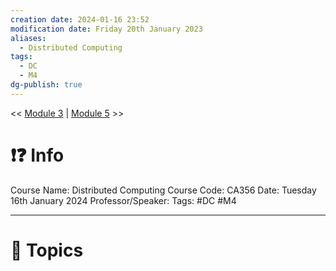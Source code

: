 ```yaml
---
creation date: 2024-01-16 23:52
modification date: Friday 20th January 2023
aliases:
  - Distributed Computing
tags:
  - DC
  - M4
dg-publish: true
---
```


<< [Module 3](Sem_6/Distributed_Computing/Notes/Module_3.md)  | [Module 5](Sem_6/Distributed_Computing/Notes/Module_5.md) >>

# ❗❓ Info
Course Name: Distributed Computing
Course Code: CA356
Date: Tuesday 16th January 2024
Professor/Speaker: 
Tags: #DC #M4

---
# 📃 Topics